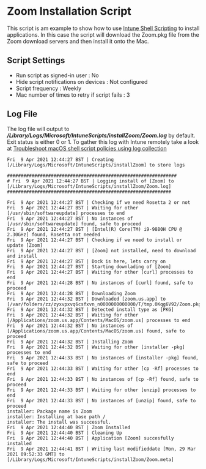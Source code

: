 # Zoom Installation Script

This script is am example to show how to use [Intune Shell Scripting](https://docs.microsoft.com/en-us/mem/intune/apps/macos-shell-scripts) to install applications. In this case the script will download the Zoom.pkg file from the Zoom download servers and then install it onto the Mac.


## Script Settings

- Run script as signed-in user : No
- Hide script notifications on devices : Not configured
- Script frequency : Weekly
- Mac number of times to retry if script fails : 3

## Log File

The log file will output to ***/Library/Logs/Microsoft/IntuneScripts/installZoom/Zoom.log*** by default. Exit status is either 0 or 1. To gather this log with Intune remotely take a look at  [Troubleshoot macOS shell script policies using log collection](https://docs.microsoft.com/en-us/mem/intune/apps/macos-shell-scripts#troubleshoot-macos-shell-script-policies-using-log-collection)

```
Fri  9 Apr 2021 12:44:27 BST | Creating [/Library/Logs/Microsoft/IntuneScripts/installZoom] to store logs

##############################################################
# Fri  9 Apr 2021 12:44:27 BST | Logging install of [Zoom] to [/Library/Logs/Microsoft/IntuneScripts/installZoom/Zoom.log]
############################################################

Fri  9 Apr 2021 12:44:27 BST | Checking if we need Rosetta 2 or not
Fri  9 Apr 2021 12:44:27 BST | Waiting for other [/usr/sbin/softwareupdate] processes to end
Fri  9 Apr 2021 12:44:27 BST | No instances of [/usr/sbin/softwareupdate] found, safe to proceed
Fri  9 Apr 2021 12:44:27 BST | [Intel(R) Core(TM) i9-9880H CPU @ 2.30GHz] found, Rosetta not needed
Fri  9 Apr 2021 12:44:27 BST | Checking if we need to install or update [Zoom]
Fri  9 Apr 2021 12:44:27 BST | [Zoom] not installed, need to download and install
Fri  9 Apr 2021 12:44:27 BST | Dock is here, lets carry on
Fri  9 Apr 2021 12:44:27 BST | Starting downlading of [Zoom]
Fri  9 Apr 2021 12:44:27 BST | Waiting for other [curl] processes to end
Fri  9 Apr 2021 12:44:28 BST | No instances of [curl] found, safe to proceed
Fri  9 Apr 2021 12:44:28 BST | Downloading Zoom
Fri  9 Apr 2021 12:44:32 BST | Downloaded [zoom.us.app] to [/var/folders/zz/zyxvpxvq6csfxvn_n0000000000000/T/tmp.0Kqg6V92/Zoom.pkg]
Fri  9 Apr 2021 12:44:32 BST | Detected install type as [PKG]
Fri  9 Apr 2021 12:44:32 BST | Waiting for other [/Applications/zoom.us.app/Contents/MacOS/zoom.us] processes to end
Fri  9 Apr 2021 12:44:32 BST | No instances of [/Applications/zoom.us.app/Contents/MacOS/zoom.us] found, safe to proceed
Fri  9 Apr 2021 12:44:32 BST | Installing Zoom
Fri  9 Apr 2021 12:44:32 BST | Waiting for other [installer -pkg] processes to end
Fri  9 Apr 2021 12:44:33 BST | No instances of [installer -pkg] found, safe to proceed
Fri  9 Apr 2021 12:44:33 BST | Waiting for other [cp -Rf] processes to end
Fri  9 Apr 2021 12:44:33 BST | No instances of [cp -Rf] found, safe to proceed
Fri  9 Apr 2021 12:44:33 BST | Waiting for other [unzip] processes to end
Fri  9 Apr 2021 12:44:33 BST | No instances of [unzip] found, safe to proceed
installer: Package name is Zoom
installer: Installing at base path /
installer: The install was successful.
Fri  9 Apr 2021 12:44:40 BST | Zoom Installed
Fri  9 Apr 2021 12:44:40 BST | Cleaning Up
Fri  9 Apr 2021 12:44:40 BST | Application [Zoom] succesfully installed
Fri  9 Apr 2021 12:44:41 BST | Writing last modifieddate [Mon, 29 Mar 2021 09:52:33 GMT] to [/Library/Logs/Microsoft/IntuneScripts/installZoom/Zoom.meta]
```
